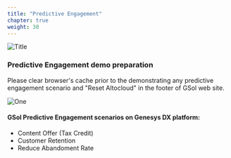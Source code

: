 ```yaml
---
title: "Predictive Engagement"
chapter: true
weight: 30
---
```


![Title](/images/Login.PNG)

### Predictive Engagement demo preparation

Please clear browser's cache prior to the demonstrating any predictive engagement scenario and "Reset Altocloud" in the footer of GSol web site.

![One](/images/gsol-gpe-reset-altocloud.png)

#### GSol Predictive Engagement scenarios on Genesys DX platform:
- Content Offer (Tax Credit)
- Customer Retention
- Reduce Abandoment Rate
